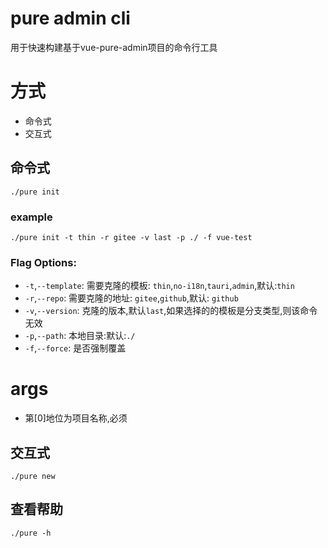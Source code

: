 # pure admin cli

用于快速构建基于vue-pure-admin项目的命令行工具

# 方式

* 命令式
* 交互式

## 命令式

```base
./pure init
```

### example

```base
./pure init -t thin -r gitee -v last -p ./ -f vue-test
```

### Flag Options:

- `-t`,`--template`: 需要克隆的模板: `thin`,`no-i18n`,`tauri`,`admin`,默认:`thin`
- `-r`,`--repo`: 需要克隆的地址: `gitee`,`github`,默认: `github`
- `-v`,`--version`: 克隆的版本,默认`last`,如果选择的的模板是分支类型,则该命令无效
- `-p`,`--path`: 本地目录:默认:`./`
- `-f`,`--force`: 是否强制覆盖

# args
- 第[0]地位为项目名称,必须


## 交互式

```base
./pure new
```


## 查看帮助
```base
./pure -h
```